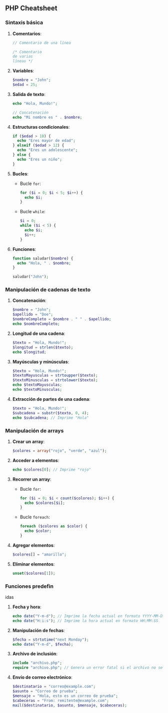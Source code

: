 ## PHP Cheatsheet

### Sintaxis básica

1. **Comentarios**: 
   ```php
   // Comentario de una línea

   /* Comentario
   de varias
   líneas */
   ```

2. **Variables**:
   ```php
   $nombre = "John";
   $edad = 25;
   ```

3. **Salida de texto**:
   ```php
   echo "Hola, Mundo!";

   // Concatenación
   echo "Mi nombre es " . $nombre;
   ```

4. **Estructuras condicionales**:
   ```php
   if ($edad > 18) {
     echo "Eres mayor de edad";
   } elseif ($edad > 12) {
     echo "Eres un adolescente";
   } else {
     echo "Eres un niño";
   }
   ```

5. **Bucles**:
   - Bucle `for`:
     ```php
     for ($i = 0; $i < 5; $i++) {
       echo $i;
     }
     ```

   - Bucle `while`:
     ```php
     $i = 0;
     while ($i < 5) {
       echo $i;
       $i++;
     }
     ```

6. **Funciones**:
   ```php
   function saludar($nombre) {
     echo "Hola, " . $nombre;
   }

   saludar("John");
   ```

### Manipulación de cadenas de texto

1. **Concatenación**:
   ```php
   $nombre = "John";
   $apellido = "Doe";
   $nombreCompleto = $nombre . " " . $apellido;
   echo $nombreCompleto;
   ```

2. **Longitud de una cadena**:
   ```php
   $texto = "Hola, Mundo!";
   $longitud = strlen($texto);
   echo $longitud;
   ```

3. **Mayúsculas y minúsculas**:
   ```php
   $texto = "Hola, Mundo!";
   $textoMayusculas = strtoupper($texto);
   $textoMinusculas = strtolower($texto);
   echo $textoMayusculas;
   echo $textoMinusculas;
   ```

4. **Extracción de partes de una cadena**:
   ```php
   $texto = "Hola, Mundo!";
   $subcadena = substr($texto, 0, 4);
   echo $subcadena; // Imprime "Hola"
   ```

### Manipulación de arrays

1. **Crear un array**:
   ```php
   $colores = array("rojo", "verde", "azul");
   ```

2. **Acceder a elementos**:
   ```php
   echo $colores[0]; // Imprime "rojo"
   ```

3. **Recorrer un array**:
   - Bucle `for`:
     ```php
     for ($i = 0; $i < count($colores); $i++) {
       echo $colores[$i];
     }
     ```

   - Bucle `foreach`:
     ```php
     foreach ($colores as $color) {
       echo $color;
     }
     ```

4. **Agregar elementos**:
   ```php
   $colores[] = "amarillo";
   ```

5. **Eliminar elementos**:
   ```php
   unset($colores[1]);
   ```

### Funciones predefin

idas

1. **Fecha y hora**:
   ```php
   echo date("Y-m-d"); // Imprime la fecha actual en formato YYYY-MM-DD
   echo date("H:i:s"); // Imprime la hora actual en formato HH:MM:SS
   ```

2. **Manipulación de fechas**:
   ```php
   $fecha = strtotime("next Monday");
   echo date("Y-m-d", $fecha);
   ```

3. **Archivo de inclusión**:
   ```php
   include "archivo.php";
   require "archivo.php"; // Genera un error fatal si el archivo no se encuentra
   ```

4. **Envío de correo electrónico**:
   ```php
   $destinatario = "correo@example.com";
   $asunto = "Correo de prueba";
   $mensaje = "Hola, esto es un correo de prueba";
   $cabeceras = "From: remitente@example.com";
   mail($destinatario, $asunto, $mensaje, $cabeceras);
   ```
